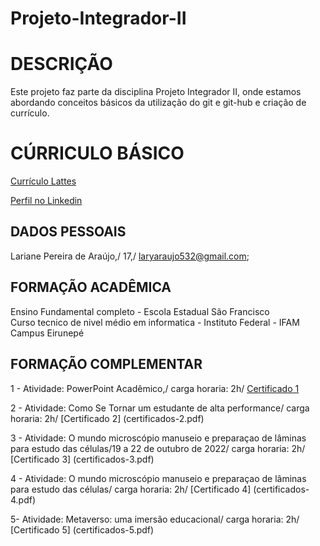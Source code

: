# Projeto-Integrador-II
# DESCRIÇÃO

Este projeto faz parte da disciplina Projeto Integrador II, onde estamos abordando conceitos básicos da utilização do git e git-hub e criação de currículo.

# CÚRRICULO BÁSICO

[Currículo Lattes](http://lattes.cnpq.br/9300840250503971)

[Perfil no Linkedin](www.linkedin.com/in/lariane-pereira-de-araújo-55b0b6318)

## DADOS PESSOAIS
Lariane Pereira de Araújo,/ 17,/ laryaraujo532@gmail.com; 

## FORMAÇÃO ACADÊMICA
Ensino Fundamental completo - Escola Estadual São Francisco\
Curso tecnico de nivel médio em informatica - Instituto Federal - IFAM Campus Eirunepé

## FORMAÇÃO COMPLEMENTAR

1 - Atividade: PowerPoint Acadêmico,/
carga horaria: 2h/
[Certificado 1](certificados-1.pdf)

2 - Atividade: Como Se Tornar um estudante de alta performance/
carga horaria: 2h/
[Certificado 2] (certificados-2.pdf)

3 - Atividade: O mundo microscópio manuseio e preparaçao de lâminas para estudo das células/19 a 22 de outubro de 2022/ 
carga horaria: 2h/
[Certificado 3] (certificados-3.pdf)

4 - Atividade: O mundo microscópio manuseio e preparaçao de lâminas para estudo das células/
carga horaria: 2h/
[Certificado 4] (certificados-4.pdf)

5- Atividade: Metaverso: uma imersão educacional/
carga horaria: 2h/
[Certificado 5] (certificados-5.pdf)
